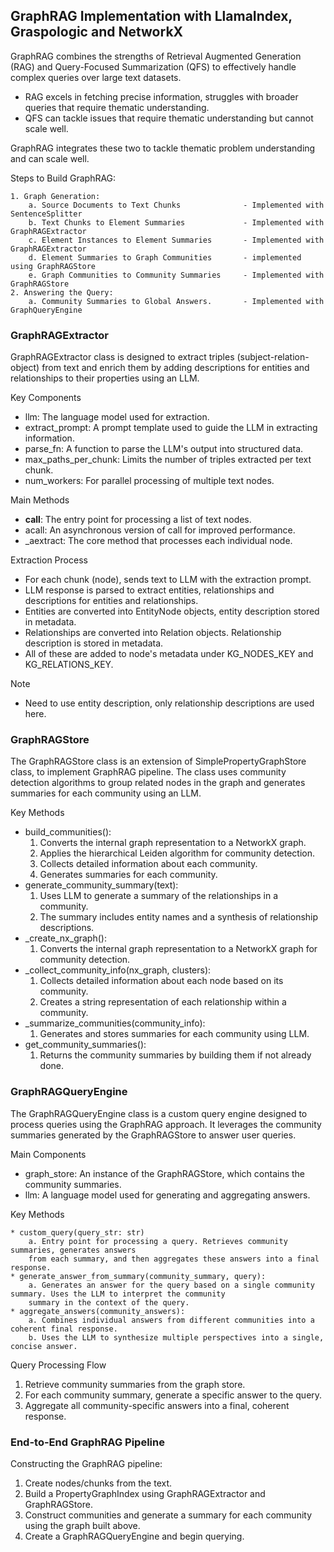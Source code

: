 ## GraphRAG Implementation with LlamaIndex, Graspologic and NetworkX

GraphRAG combines the strengths of Retrieval Augmented Generation (RAG) and Query-Focused
Summarization (QFS) to effectively handle complex queries over large text datasets.

* RAG excels in fetching precise information, struggles with broader queries that require
thematic understanding.
* QFS can tackle issues that require thematic understanding but cannot scale well.

GraphRAG integrates these two to tackle thematic problem understanding and can scale well.

Steps to Build GraphRAG:
```
1. Graph Generation:
    a. Source Documents to Text Chunks              - Implemented with SentenceSplitter
    b. Text Chunks to Element Summaries             - Implemented with GraphRAGExtractor
    c. Element Instances to Element Summaries       - Implemented with GraphRAGExtractor
    d. Element Summaries to Graph Communities       - implemented using GraphRAGStore
    e. Graph Communities to Community Summaries     - Implemented with GraphRAGStore
2. Answering the Query:
    a. Community Summaries to Global Answers.       - Implemented with GraphQueryEngine
```

### GraphRAGExtractor

GraphRAGExtractor class is designed to extract triples (subject-relation-object) from text and enrich them by adding 
descriptions for entities and relationships to their properties using an LLM.

Key Components
* llm: The language model used for extraction.
* extract_prompt: A prompt template used to guide the LLM in extracting information.
* parse_fn: A function to parse the LLM's output into structured data.
* max_paths_per_chunk: Limits the number of triples extracted per text chunk.
* num_workers: For parallel processing of multiple text nodes.

Main Methods
* __call__: The entry point for processing a list of text nodes.
* acall: An asynchronous version of call for improved performance.
* _aextract: The core method that processes each individual node.

Extraction Process
* For each chunk (node), sends text to LLM with the extraction prompt.
* LLM response is parsed to extract entities, relationships and descriptions for entities and relationships.
* Entities are converted into EntityNode objects, entity description stored in metadata.
* Relationships are converted into Relation objects. Relationship description is stored in metadata.
* All of these are added to node's metadata under KG_NODES_KEY and KG_RELATIONS_KEY.

Note
* Need to use entity description, only relationship descriptions are used here.


### GraphRAGStore

The GraphRAGStore class is an extension of SimplePropertyGraphStore class, to implement GraphRAG pipeline.
The class uses community detection algorithms to group related nodes in the graph and generates summaries for each
community using an LLM.

Key Methods

* build_communities():
    1. Converts the internal graph representation to a NetworkX graph.
    2. Applies the hierarchical Leiden algorithm for community detection.
    3. Collects detailed information about each community.
    4. Generates summaries for each community.
* generate_community_summary(text):
    1. Uses LLM to generate a summary of the relationships in a community.
    2. The summary includes entity names and a synthesis of relationship descriptions.
* _create_nx_graph():
    1. Converts the internal graph representation to a NetworkX graph for community detection.
* _collect_community_info(nx_graph, clusters):
    1. Collects detailed information about each node based on its community.
    2. Creates a string representation of each relationship within a community.
* _summarize_communities(community_info):
    1. Generates and stores summaries for each community using LLM.
* get_community_summaries():
    1. Returns the community summaries by building them if not already done.


### GraphRAGQueryEngine

The GraphRAGQueryEngine class is a custom query engine designed to process queries using the GraphRAG approach. It
leverages the community summaries generated by the GraphRAGStore to answer user queries. 

Main Components
* graph_store: An instance of the GraphRAGStore, which contains the community summaries.
* llm: A language model used for generating and aggregating answers.

Key Methods
```
* custom_query(query_str: str)
    a. Entry point for processing a query. Retrieves community summaries, generates answers
    from each summary, and then aggregates these answers into a final response.
* generate_answer_from_summary(community_summary, query): 
    a. Generates an answer for the query based on a single community summary. Uses the LLM to interpret the community 
    summary in the context of the query.
* aggregate_answers(community_answers):
    a. Combines individual answers from different communities into a coherent final response.
    b. Uses the LLM to synthesize multiple perspectives into a single, concise answer.
```
Query Processing Flow
1. Retrieve community summaries from the graph store.
2. For each community summary, generate a specific answer to the query.
3. Aggregate all community-specific answers into a final, coherent response.


### End-to-End GraphRAG Pipeline

Constructing the GraphRAG pipeline:
1. Create nodes/chunks from the text.
2. Build a PropertyGraphIndex using GraphRAGExtractor and GraphRAGStore.
3. Construct communities and generate a summary for each community using the graph built above.
4. Create a GraphRAGQueryEngine and begin querying.
